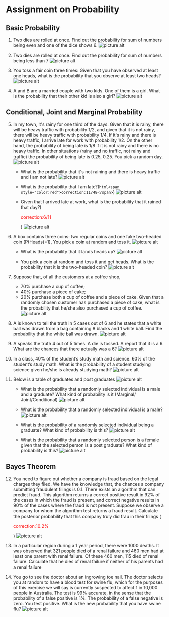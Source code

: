 # Assignment on Probability

## Basic Probability

1. Two dies are rolled at once. Find out the probability for sum of numbers being even and one of the dice shows 6.
![picture alt](https://github.com/Sailendra-R-D/Assignments/blob/master/Assignment%20on%20Probability/soln_scr/soln1_1.jpg "T11Q")

2. Two dies are rolled at once. Find out the probability for sum of numbers being less than 7
![picture alt](https://github.com/Sailendra-R-D/Assignments/blob/master/Assignment%20on%20Probability/soln_scr/soln2_1.jpg "T11Q")

3. You toss a fair coin three times: Given that you have observed at least one heads, what is the probability that you observe at least two heads?
![picture alt](https://github.com/Sailendra-R-D/Assignments/blob/master/Assignment%20on%20Probability/soln_scr/soln3_1.jpg "T11Q")

4. A and B are a married couple with two kids. One of them is a girl. What is the probability that their other kid is also a girl?
![picture alt](https://github.com/Sailendra-R-D/Assignments/blob/master/Assignment%20on%20Probability/soln_scr/soln4_1.jpg "T11Q")

## Conditional, Joint and Marginal Probability

5. In my town, it's rainy for one third of the days. Given that it is rainy, there will be heavy traffic with probability 1/2, and given that it is not rainy, there will be heavy traffic with probability 1/4. If it's rainy and there is heavy traffic, I arrive late for work with probability 1/2. On the other hand, the probability of being late is 1/8 if it is not rainy and there is no heavy traffic. In other situations (rainy and no traffic, not rainy and traffic) the probability of being late is 0.25, 0.25. You pick a random day.
  ![picture alt](https://github.com/Sailendra-R-D/Assignments/blob/master/Assignment%20on%20Probability/soln_scr/soln5_1.jpg "T11Q")

   * What is the probability that it's not raining and there is heavy traffic and I am not late?
  ![picture alt](https://github.com/Sailendra-R-D/Assignments/blob/master/Assignment%20on%20Probability/soln_scr/soln5_2.jpg "T11Q")

   * What is the probability that I am late?(```html<span style="color:red">correction:11/48</span>```)
  ![picture alt](https://github.com/Sailendra-R-D/Assignments/blob/master/Assignment%20on%20Probability/soln_scr/soln5_3.jpg "T11Q")

   * Given that I arrived late at work, what is the probability that it rained that day?(<p style='color:red'>correction:6/11</p>)
  ![picture alt](https://github.com/Sailendra-R-D/Assignments/blob/master/Assignment%20on%20Probability/soln_scr/soln5_4.jpg "T11Q")

6. A box contains three coins: two regular coins and one fake two-headed coin (P(Heads)=1), You pick a coin at random and toss it.
  ![picture alt](https://github.com/Sailendra-R-D/Assignments/blob/master/Assignment%20on%20Probability/soln_scr/soln6_1.jpg "T11Q")

   * What is the probability that it lands heads up?
  ![picture alt](https://github.com/Sailendra-R-D/Assignments/blob/master/Assignment%20on%20Probability/soln_scr/soln6_2.jpg "T11Q")

   * You pick a coin at random and toss it and get heads. What is the probability that it is the two-headed coin?
  ![picture alt](https://github.com/Sailendra-R-D/Assignments/blob/master/Assignment%20on%20Probability/soln_scr/soln6_3.jpg "T11Q")

7. Suppose that, of all the customers at a coffee shop,
   * 70% purchase a cup of coffee;
   * 40% purchase a piece of cake;
   * 20% purchase both a cup of coffee and a piece of cake. Given that a randomly chosen customer has purchased a piece of cake, what is     the probability that he/she also purchased a cup of coffee.
![picture alt](https://github.com/Sailendra-R-D/Assignments/blob/master/Assignment%20on%20Probability/soln_scr/soln7_1.jpg "T11Q")

8. A is known to tell the truth in 5 cases out of 6 and he states that a white ball was drawn from a bag containing 8 blacks and 1 white ball. Find the probability that the white ball was drawn.
![picture alt](https://github.com/Sailendra-R-D/Assignments/blob/master/Assignment%20on%20Probability/soln_scr/soln8_1.jpg "T11Q")

9. A speaks the truth 4 out of 5 times. A die is tossed. A report that it is a 6. What are the chances that there actually was a 6?
![picture alt](https://github.com/Sailendra-R-D/Assignments/blob/master/Assignment%20on%20Probability/soln_scr/soln9_1.jpg "T11Q")

10. In a class, 40% of the student’s study math and science. 60% of the student’s study math. What is the probability of a student studying science given he/she is already studying math?
![picture alt](https://github.com/Sailendra-R-D/Assignments/blob/master/Assignment%20on%20Probability/soln_scr/soln10_1.jpg "T11Q")

11. Below is a table of graduates and post graduates
![picture alt](https://github.com/Sailendra-R-D/Assignments/blob/master/Assignment%20on%20Probability/11Q%20table.png "T11Q")
    * What is the probability that a randomly selected individual is a male and a graduate? What kind of probability is it (Marginal/          Joint/Conditional)
    ![picture alt](https://github.com/Sailendra-R-D/Assignments/blob/master/Assignment%20on%20Probability/soln_scr/soln11_1.jpg "T11Q")

    * What is the probability that a randomly selected individual is a male?
    ![picture alt](https://github.com/Sailendra-R-D/Assignments/blob/master/Assignment%20on%20Probability/soln_scr/soln11_2.jpg "T11Q")

    * What is the probability of a randomly selected individual being a graduate? What kind of probability is this?
    ![picture alt](https://github.com/Sailendra-R-D/Assignments/blob/master/Assignment%20on%20Probability/soln_scr/soln11_3.jpg "T11Q")

    * What is the probability that a randomly selected person is a female given that the selected person is a post graduate? What kind         of probability is this?
    ![picture alt](https://github.com/Sailendra-R-D/Assignments/blob/master/Assignment%20on%20Probability/soln_scr/soln11_4.jpg "T11Q")

## Bayes Theorem

12. You need to figure out whether a company is fraud based on the legal charges they filed. We have the knowledge that, the chances a company submitting fraudulent filings is 0.1. There exists an algorithm that can predict fraud. This algorithm returns a correct positive result in 92% of the cases in which the fraud is present, and correct negative results in 90% of the cases where the fraud is not present. Suppose we observe a company for whom the algorithm test returns a fraud result. Calculate the posterior probability that this company truly did frau in their filings (<p style='color:red'>correction:10.2%</p>)
![picture alt](https://github.com/Sailendra-R-D/Assignments/blob/master/Assignment%20on%20Probability/soln_scr/soln12_1.jpg "T11Q")

13. In a particular region during a 1 year period, there were 1000 deaths. It was observed that 321 people died of a renal failure and 460 men had at least one parent with renal failure. Of these 460 men, 115 died of renal failure. Calculate that he dies of renal failure if neither of his parents had a renal failure

14. You go to see the doctor about an ingrowing toe nail. The doctor selects you at random to have a blood test for swine flu, which for the purposes of this exercise we will say is currently suspected to affect 1 in 10,000 people in Australia. The test is 99% accurate, in the sense that the probability of a false positive is 1%. The probability of a false negative is zero. You test positive. What is the new probability that you have swine flu?
![picture alt](https://github.com/Sailendra-R-D/Assignments/blob/master/Assignment%20on%20Probability/soln_scr/soln14_1.jpg "T11Q")

